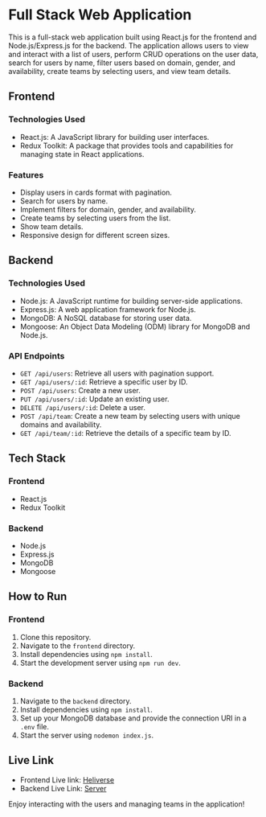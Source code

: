 # Full Stack Web Application

This is a full-stack web application built using React.js for the frontend and Node.js/Express.js for the backend. The application allows users to view and interact with a list of users, perform CRUD operations on the user data, search for users by name, filter users based on domain, gender, and availability, create teams by selecting users, and view team details.

## Frontend

### Technologies Used
- React.js: A JavaScript library for building user interfaces.
- Redux Toolkit: A package that provides tools and capabilities for managing state in React applications.

### Features
- Display users in cards format with pagination.
- Search for users by name.
- Implement filters for domain, gender, and availability.
- Create teams by selecting users from the list.
- Show team details.
- Responsive design for different screen sizes.

## Backend

### Technologies Used
- Node.js: A JavaScript runtime for building server-side applications.
- Express.js: A web application framework for Node.js.
- MongoDB: A NoSQL database for storing user data.
- Mongoose: An Object Data Modeling (ODM) library for MongoDB and Node.js.

### API Endpoints
- `GET /api/users`: Retrieve all users with pagination support.
- `GET /api/users/:id`: Retrieve a specific user by ID.
- `POST /api/users`: Create a new user.
- `PUT /api/users/:id`: Update an existing user.
- `DELETE /api/users/:id`: Delete a user.
- `POST /api/team`: Create a new team by selecting users with unique domains and availability.
- `GET /api/team/:id`: Retrieve the details of a specific team by ID.

## Tech Stack

### Frontend
- React.js
- Redux Toolkit

### Backend
- Node.js
- Express.js
- MongoDB
- Mongoose

## How to Run

### Frontend
1. Clone this repository.
2. Navigate to the `frontend` directory.
3. Install dependencies using `npm install`.
4. Start the development server using `npm run dev`.

### Backend
1. Navigate to the `backend` directory.
2. Install dependencies using `npm install`.
3. Set up your MongoDB database and provide the connection URI in a `.env` file.
4. Start the server using `nodemon index.js`.


## Live Link
- Frontend Live link: [Heliverse](https://stately-kataifi-f4bf93.netlify.app/)
- Backend Live Link: [Server](https://heliverse-server-khaki.vercel.app/)

Enjoy interacting with the users and managing teams in the application!
